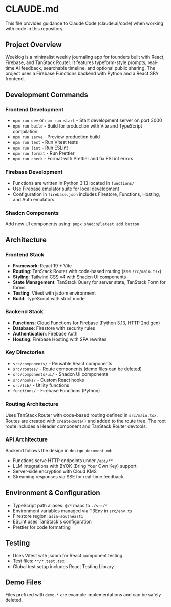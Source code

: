 # CLAUDE.md

This file provides guidance to Claude Code (claude.ai/code) when working with code in this repository.

## Project Overview
Weeklog is a minimalist weekly journaling app for founders built with React, Firebase, and TanStack Router. It features typeform-style prompts, real-time AI feedback, searchable timeline, and optional public sharing. The project uses a Firebase Functions backend with Python and a React SPA frontend.

## Development Commands

### Frontend Development
- `npm run dev` or `npm run start` - Start development server on port 3000
- `npm run build` - Build for production with Vite and TypeScript compilation
- `npm run serve` - Preview production build
- `npm run test` - Run Vitest tests
- `npm run lint` - Run ESLint
- `npm run format` - Run Prettier 
- `npm run check` - Format with Prettier and fix ESLint errors

### Firebase Development
- Functions are written in Python 3.13 located in `functions/`
- Use Firebase emulator suite for local development
- Configuration in `firebase.json` includes Firestore, Functions, Hosting, and Auth emulators

### Shadcn Components
Add new UI components using: `pnpx shadcn@latest add button`

## Architecture

### Frontend Stack
- **Framework**: React 19 + Vite
- **Routing**: TanStack Router with code-based routing (see `src/main.tsx`)
- **Styling**: Tailwind CSS v4 with Shadcn UI components
- **State Management**: TanStack Query for server state, TanStack Form for forms
- **Testing**: Vitest with jsdom environment
- **Build**: TypeScript with strict mode

### Backend Stack  
- **Functions**: Cloud Functions for Firebase (Python 3.13, HTTP 2nd gen)
- **Database**: Firestore with security rules
- **Authentication**: Firebase Auth
- **Hosting**: Firebase Hosting with SPA rewrites

### Key Directories
- `src/components/` - Reusable React components
- `src/routes/` - Route components (demo files can be deleted)
- `src/components/ui/` - Shadcn UI components
- `src/hooks/` - Custom React hooks
- `src/lib/` - Utility functions
- `functions/` - Firebase Functions (Python)

### Routing Architecture
Uses TanStack Router with code-based routing defined in `src/main.tsx`. Routes are created with `createRoute()` and added to the route tree. The root route includes a Header component and TanStack Router devtools.

### API Architecture
Backend follows the design in `design_document.md`:
- Functions serve HTTP endpoints under `/api/**`
- LLM integrations with BYOK (Bring Your Own Key) support
- Server-side encryption with Cloud KMS
- Streaming responses via SSE for real-time feedback

## Environment & Configuration
- TypeScript path aliases: `@/*` maps to `./src/*`
- Environment variables managed via T3Env in `src/env.ts`
- Firestore region: `asia-southeast1`
- ESLint uses TanStack's configuration
- Prettier for code formatting

## Testing
- Uses Vitest with jsdom for React component testing
- Test files: `**/*.test.tsx`
- Global test setup includes React Testing Library

## Demo Files
Files prefixed with `demo.*` are example implementations and can be safely deleted.